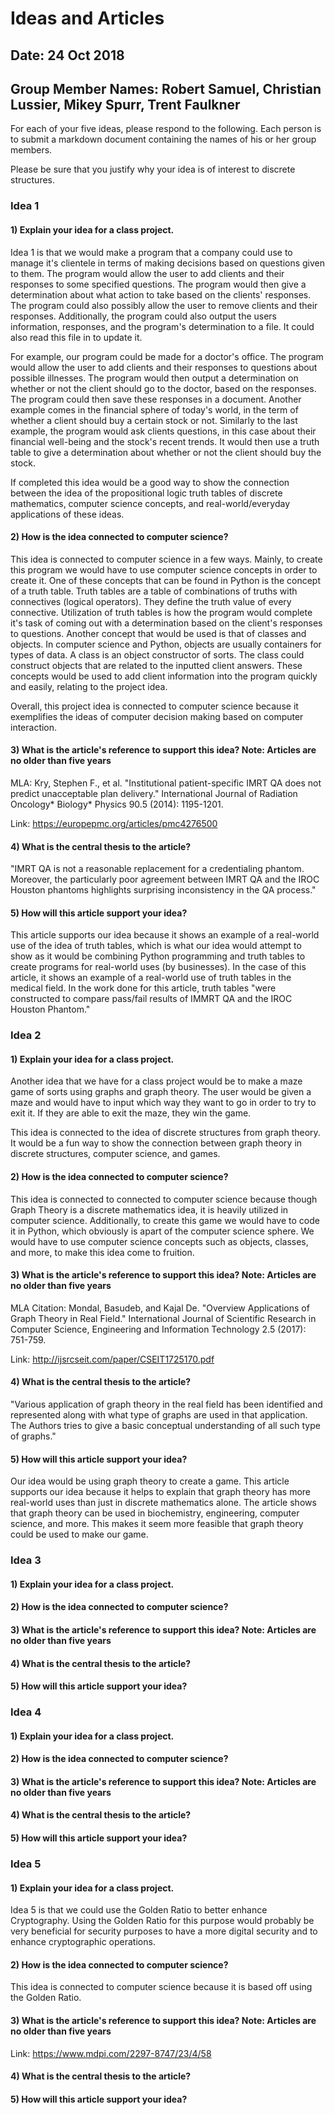 # Ideas and Articles
## Date: 24 Oct 2018
## Group Member Names: Robert Samuel, Christian Lussier, Mikey Spurr, Trent Faulkner

For each of your five ideas, please respond to the following. Each person is to submit a markdown document containing the names of his or her group members.

Please be sure that you justify why your idea is of interest to discrete structures.

### Idea 1
#### 1) Explain your idea for a class project.
Idea 1 is that we would make a program that a company could use to manage it's clientele in terms of making decisions based on questions given to them. The program would allow the user to add clients and their responses to some specified questions. The program would then give a determination about what action to take based on the clients' responses. The program could also possibly allow the user to remove clients and their responses. Additionally, the program could also output the users information, responses, and the program's determination to a file. It could also read this file in to update it.

For example, our program could be made for a doctor's office. The program would allow the user to add clients and their responses to questions about possible illnesses. The program would then output a determination on whether or not the client should go to the doctor, based on the responses. The program could then save these responses in a document. Another example comes in the financial sphere of today's world, in the term of whether a client should buy a certain stock or not. Similarly to the last example, the program would ask clients questions, in this case about their financial well-being and the stock's recent trends. It would then use a truth table to give a determination about whether or not the client should buy the stock.

If completed this idea would be a good way to show the connection between the idea of the propositional logic truth tables of discrete mathematics, computer science concepts, and real-world/everyday applications of these ideas.
#### 2) How is the idea connected to computer science?
This idea is connected to computer science in a few ways. Mainly, to create this program we would have to use computer science concepts in order to create it. One of these concepts that can be found in Python is the concept of a truth table. Truth tables are a table of combinations of truths with connectives (logical operators). They define the truth value of every connective. Utilization of truth tables is how the program would complete it's task of coming out with a determination based on the client's responses to questions. Another concept that would be used is that of classes and objects. In computer science and Python, objects are usually containers for types of data. A class is an object constructor of sorts. The class could construct objects that are related to the inputted client answers. These concepts would be used to add client information into the program quickly and easily, relating to the project idea.

Overall, this project idea is connected to computer science because it exemplifies the ideas of computer decision making based on computer interaction.

#### 3) What is the article's reference to support this idea? Note: Articles are no older than five years
MLA:
Kry, Stephen F., et al. "Institutional patient-specific IMRT QA does not predict unacceptable plan delivery." International Journal of Radiation Oncology* Biology* Physics 90.5 (2014): 1195-1201.

Link: https://europepmc.org/articles/pmc4276500

#### 4) What is the central thesis to the article?
"IMRT QA is not a reasonable replacement for a credentialing phantom. Moreover, the particularly poor agreement between IMRT QA and the IROC Houston phantoms highlights surprising inconsistency in the QA process."

#### 5) How will this article support your idea?
This article supports our idea because it shows an example of a real-world use of the idea of truth tables, which is what our idea would attempt to show as it would be combining Python programming and truth tables to create programs for real-world uses (by businesses). In the case of this article, it shows an example of a real-world use of truth tables in the medical field. In the work done for this article, truth tables "were constructed to compare pass/fail results of IMMRT QA and the IROC Houston Phantom."

### Idea 2
#### 1) Explain your idea for a class project.
Another idea that we have for a class project would be to make a maze game of sorts using graphs and graph theory. The user would be given a maze and would have to input which way they want to go in order to try to exit it. If they are able to exit the maze, they win the game.

This idea is connected to the idea of discrete structures from graph theory. It would be a fun way to show the connection between graph theory in discrete structures, computer science, and games.

#### 2) How is the idea connected to computer science?
This idea is connected to connected to computer science because though Graph Theory is a discrete mathematics idea, it is heavily utilized in computer science. Additionally, to create this game we would have to code it in Python, which obviously is apart of the computer science sphere. We would have to use computer science concepts such as objects, classes, and more, to make this idea come to fruition.

#### 3) What is the article's reference to support this idea? Note: Articles are no older than five years
MLA Citation:
Mondal, Basudeb, and Kajal De. "Overview Applications of Graph Theory in Real Field." International Journal of Scientific Research in Computer Science, Engineering and Information Technology 2.5 (2017): 751-759.

Link: http://ijsrcseit.com/paper/CSEIT1725170.pdf
#### 4) What is the central thesis to the article?
"Various application of graph theory in the real field has been identified and represented along with what type of graphs are used in that application. The Authors tries to give a basic conceptual understanding of all such type of graphs."

#### 5) How will this article support your idea?
Our idea would be using graph theory to create a game. This article supports our idea because it helps to explain that graph theory has more real-world uses than just in discrete mathematics alone. The article shows that graph theory can be used in biochemistry, engineering, computer science, and more. This makes it seem more feasible that graph theory could be used to make our game.

### Idea 3
#### 1) Explain your idea for a class project.

#### 2) How is the idea connected to computer science?

#### 3) What is the article's reference to support this idea? Note: Articles are no older than five years

#### 4) What is the central thesis to the article?

#### 5) How will this article support your idea?


### Idea 4
#### 1) Explain your idea for a class project.

#### 2) How is the idea connected to computer science?

#### 3) What is the article's reference to support this idea? Note: Articles are no older than five years

#### 4) What is the central thesis to the article?

#### 5) How will this article support your idea?


### Idea 5
#### 1) Explain your idea for a class project.
Idea 5 is that we could use the Golden Ratio to better enhance Cryptography. Using the Golden Ratio for this purpose would probably be very beneficial for security purposes to have a more digital security and to enhance cryptographic operations.
#### 2) How is the idea connected to computer science?
This idea is connected to computer science because it is based off using the Golden Ratio.
#### 3) What is the article's reference to support this idea? Note: Articles are no older than five years
Link: https://www.mdpi.com/2297-8747/23/4/58
#### 4) What is the central thesis to the article?

#### 5) How will this article support your idea?
